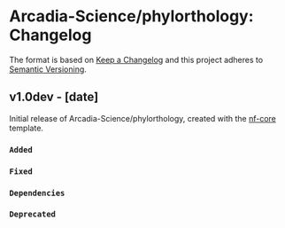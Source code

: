 # Arcadia-Science/phylorthology: Changelog

The format is based on [Keep a Changelog](https://keepachangelog.com/en/1.0.0/)
and this project adheres to [Semantic Versioning](https://semver.org/spec/v2.0.0.html).

## v1.0dev - [date]

Initial release of Arcadia-Science/phylorthology, created with the [nf-core](https://nf-co.re/) template.

### `Added`

### `Fixed`

### `Dependencies`

### `Deprecated`
